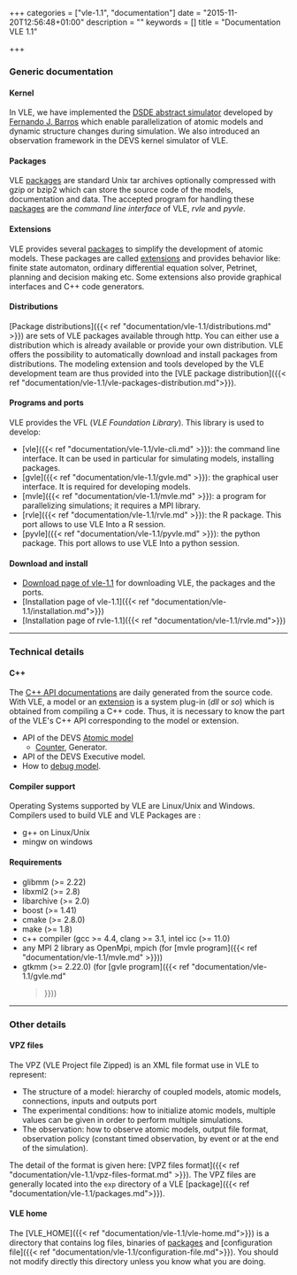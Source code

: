 +++
categories = ["vle-1.1", "documentation"]
date = "2015-11-20T12:56:48+01:00"
description = ""
keywords = []
title = "Documentation VLE 1.1"

+++

### Generic documentation

#### Kernel

In VLE, we have implemented the [DSDE abstract
simulator](http://portal.acm.org/citation.cfm?id=293257) developed by [Fernando
J. Barros](http://eden.dei.uc.pt/~barros/) which enable parallelization of
atomic models and dynamic structure changes during simulation. We also
introduced an observation framework in the DEVS kernel simulator of VLE.

#### Packages

VLE [packages] are standard Unix tar archives optionally compressed with gzip or
bzip2 which can store the source code of the models, documentation and data. The
accepted program for handling these [packages] are the *command line interface*
of VLE, *rvle* and *pyvle*.

#### Extensions

VLE provides several [packages] to simplify the development of atomic models.
These packages are called [extensions] and provides behavior like: finite state
automaton, ordinary differential equation solver, Petrinet, planning and
decision making etc. Some extensions also provide graphical interfaces and C++
code generators.

#### Distributions

[Package distributions]({{< ref "documentation/vle-1.1/distributions.md" >}})
are sets of VLE packages available through http. You can either use a
distribution which is already available or provide your own distribution. VLE
offers the possibility to automatically download and install packages from
distributions. The modeling extension and tools developed by the VLE development
team are thus provided into the [VLE package distribution]({{< ref
"documentation/vle-1.1/vle-packages-distribution.md">}}).

#### Programs and ports

VLE provides the VFL (_VLE Foundation Library_). This library is used to
develop:

- [vle]({{< ref "documentation/vle-1.1/vle-cli.md" >}}): the command line
  interface. It can be used in particular for simulating models, installing
  packages. 
- [gvle]({{< ref "documentation/vle-1.1/gvle.md" >}}): the graphical user
  interface. It is required for developing models.
- [mvle]({{< ref "documentation/vle-1.1/mvle.md" >}}): a program for
  parallelizing simulations; it requires a MPI library.
- [rvle]({{< ref "documentation/vle-1.1/rvle.md" >}}): the R package. This port
  allows to use VLE Into a R session.
- [pyvle]({{< ref "documentation/vle-1.1/pyvle.md" >}}): the python package.
  This port allows to use VLE Into a python session.

#### Download and install

* [Download page of vle-1.1](http://www.vle-project.org/vle-1.1) for downloading
  VLE, the packages and the ports.
* [Installation page of vle-1.1]({{< ref
  "documentation/vle-1.1/installation.md">}})
* [Installation page of rvle-1.1]({{< ref "documentation/vle-1.1/rvle.md">}})

---
### Technical details

#### C++

The [C++ API documentations](http://www.vle-project.org/doxygen/1.1/) are daily
generated from the source code. With VLE, a model or an [extension] is a system
plug-in (*dll* or *so*) which is obtained from compiling a C++ code. Thus, it is
necessary to know the part of the VLE's C++ API corresponding to the model or
extension.

- API of the DEVS [Atomic model]
  * [Counter], Generator.
- API of the DEVS Executive model.
- How to [debug model].

#### Compiler support

Operating Systems supported by VLE are Linux/Unix and Windows. Compilers used to
build VLE and VLE Packages are :

* g++ on Linux/Unix
* mingw on windows

#### Requirements

* glibmm (>= 2.22)
* libxml2 (>= 2.8)
* libarchive (>= 2.0)
* boost (>= 1.41)
* cmake (>= 2.8.0)
* make (>= 1.8)
* c++ compiler (gcc >= 4.4, clang >= 3.1, intel icc (>= 11.0)
* any MPI 2 library as OpenMpi, mpich (for [mvle program]({{< ref
  "documentation/vle-1.1/mvle.md" >}}))
* gtkmm (>= 2.22.0) (for [gvle program]({{< ref "documentation/vle-1.1/gvle.md"
  >}}))

---
### Other details

#### VPZ files

The VPZ (VLE Project file Zipped) is an XML file format use in VLE to represent:

* The structure of a model: hierarchy of coupled models, atomic models,
  connections, inputs and outputs port
* The experimental conditions: how to initialize atomic models, multiple values
  can be given in order to perform multiple simulations.
* The observation: how to observe atomic models, output file format, observation
  policy (constant timed observation, by event or at the end of the simulation).

The detail of the format is given here: [VPZ files format]({{< ref
"documentation/vle-1.1/vpz-files-format.md" >}}). The VPZ files are generally
located into the `exp` directory of a VLE [package]({{< ref
"documentation/vle-1.1/packages.md">}}).

#### VLE home

The [VLE_HOME]({{< ref "documentation/vle-1.1/vle-home.md">}}) is a directory
that contains log files, binaries of [packages] and [configuration file]({{< ref
"documentation/vle-1.1/configuration-file.md">}}). You should not modify
directly this directory unless you know what you are doing.


   [Atomic model]: atomic-model
   [Counter]: examples/counter
   [debug model]: debug-model
   [packages]: packages
   [extension]: extensions
   [extensions]: extensions
   [VLE 1.0]: http://www.vle-project.org/doxygen/1.0
   [VLE 1.1]: http://www.vle-project.org/doxygen/1.1
   [VLE in progress]: http://www.vle-project.org/doxygen/dev
